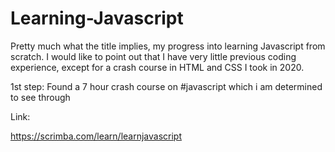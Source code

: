 # Learning-Javascript
  Pretty much what the title implies, my progress into learning Javascript from scratch.  I would like to point out that I have very little previous coding experience, except for a crash course in HTML and CSS I took in 2020.



1st step:
Found a 7 hour crash course on #javascript which i am determined to see through


Link:

https://scrimba.com/learn/learnjavascript
